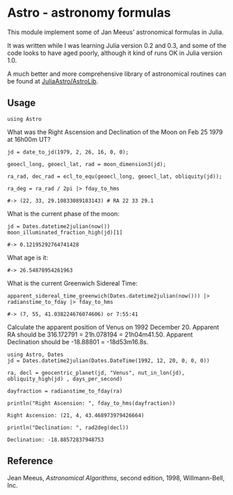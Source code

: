 # Astro - astronomy formulas

This module implement some of Jan Meeus' astronomical formulas in Julia.

It was written while I was learning Julia version 0.2 and 0.3, and some of the code looks to have aged poorly, although it kind of runs OK in Julia version 1.0.

A much better and more comprehensive library of astronomical routines can be found at [JuliaAstro/AstroLib](https://github.com/JuliaAstro/AstroLib.jl).

## Usage

```
using Astro
```

What was the Right Ascension and Declination of the Moon on Feb 25 1979 at 16h00m UT?

```
jd = date_to_jd(1979, 2, 26, 16, 0, 0);

geoecl_long, geoecl_lat, rad = moon_dimension3(jd);

ra_rad, dec_rad = ecl_to_equ(geoecl_long, geoecl_lat, obliquity(jd));

ra_deg = ra_rad / 2pi |> fday_to_hms

#-> (22, 33, 29.10833089183143) # RA 22 33 29.1
```

What is the current phase of the moon:

```
jd = Dates.datetime2julian(now())
moon_illuminated_fraction_high(jd)[1]

#-> 0.12195292764741428
```

What age is it:

```moon_age_location(jd)[1]
#-> 26.54878954261963
```

What is the current Greenwich Sidereal Time:

```
apparent_sidereal_time_greenwich(Dates.datetime2julian(now())) |> radianstime_to_fday |> fday_to_hms

#-> (7, 55, 41.038224676074606) or 7:55:41
```

Calculate the apparent position of Venus on 1992 December 20. Apparent RA should be 316.172791 = 21h.078194 = 21h04m41.50. Apparent Declination should be -18.88801 = -18d53m16.8s.

```
using Astro, Dates
jd = Dates.datetime2julian(Dates.DateTime(1992, 12, 20, 0, 0, 0))

ra, decl = geocentric_planet(jd, "Venus", nut_in_lon(jd), obliquity_high(jd) , days_per_second)

dayfraction = radianstime_to_fday(ra)

println("Right Ascension: ", fday_to_hms(dayfraction))

Right Ascension: (21, 4, 43.468973979426664)

println("Declination: ", rad2deg(decl))

Declination: -18.88572837948753
```

## Reference

Jean Meeus, _Astronomical Algorithms_, second edition, 1998, Willmann-Bell, Inc.
